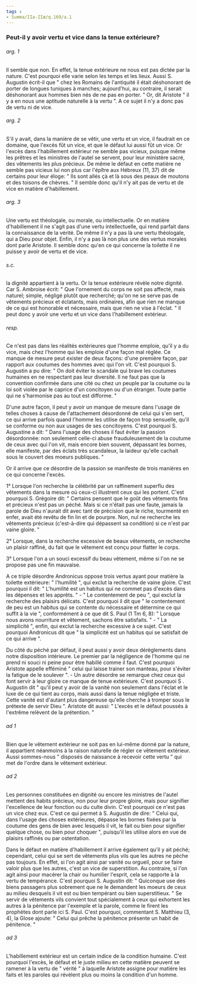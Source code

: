 ```yaml
---
tags : 
- Summa/IIa-IIæ/q.169/a.1
---
```


### Peut-il y avoir vertu et vice dans la tenue extérieure?

###### arg. 1
Il semble que non. En effet, la tenue extérieure ne nous est pas dictée par la nature. C'est pourquoi elle varie selon les temps et les lieux. Aussi S. Augustin écrit-il que " chez les Romains de l'antiquité il était déshonorant de porter de longues tuniques à manches; aujourd'hui, au contraire, il serait déshonorant aux hommes bien nés de ne pas en porter. " Or, dit Aristote " il y a en nous une aptitude naturelle à la vertu ". A ce sujet il n'y a donc pas de vertu ni de vice. 

###### arg. 2
S'il y avait, dans la manière de se vêtir, une vertu et un vice, il faudrait en ce domaine, que l'excès fût un vice, et que le défaut lui aussi fût un vice. Or l'excès dans l'habillement extérieur ne semble pas vicieux, puisque même les prêtres et les ministres de l'autel se servent, pour leur ministère sacré, des vêtements les plus précieux. De même le défaut en cette matière ne semble pas vicieux lui non plus car l'épître aux Hébreux (11, 37) dit de certains pour leur éloge: " Ils sont allés çà et là sous des peaux de moutons et des toisons de chèvres. " Il semble donc qu'il n'y ait pas de vertu et de vice en matière d'habillement. 

###### arg. 3
Une vertu est théologale, ou morale, ou intellectuelle. Or en matière d'habillement il ne s'agit pas d'une vertu intellectuelle, qui rend parfait dans la connaissance de la vérité. De même il n'y a pas là une vertu théologale, qui a Dieu pour objet. Enfin, il n'y a pas là non plus une des vertus morales dont parle Aristote. Il semble donc qu'en ce qui concerne la toilette il ne puisse y avoir de vertu et de vice. 

###### s.c.
la dignité appartient à la vertu. Or la tenue extérieure révèle notre dignité. Car S. Ambroise écrit: " Que l'ornement du corps ne soit pas affecté, mais naturel; simple, négligé plutôt que recherché; qu'on ne se serve pas de vêtements précieux et éclatants, mais ordinaires, afin que rien ne manque de ce qui est honorable et nécessaire, mais que rien ne vise à l'éclat. " Il peut donc y avoir une vertu et un vice dans l'habillement extérieur. 

###### resp.
Ce n'est pas dans les réalités extérieures que l'homme emploie, qu'il y a du vice, mais chez l'homme qui les emploie d'une façon mal réglée. Ce manque de mesure peut exister de deux façons: d'une première façon, par rapport aux coutumes des hommes avec qui l'on vit. C'est pourquoi S. Augustin a pu dire: " On doit éviter le scandale qui brave les coutumes humaines en ne respectant pas leur diversité. Il ne faut pas que la convention confirmée dans une cité ou chez un peuple par la coutume ou la loi soit violée par le caprice d'un concitoyen ou d'un étranger. Toute partie qui ne s'harmonise pas au tout est difforme. " 

D'une autre façon, il peut y avoir un manque de mesure dans l'usage de telles choses à cause de l'attachement désordonné de celui qui s'en sert, ce qui arrive parfois quand l'homme les utilise de façon trop sensuelle, qu'il se conforme ou non aux usages de ses concitoyens. C'est pourquoi S. Augustine a dit: " Dans l'usage des choses il faut éviter la passion désordonnée: non seulement celle-ci abuse frauduleusement de la coutume de ceux avec qui l'on vit, mais encore bien souvent, dépassant les bornes, elle manifeste, par des éclats très scandaleux, la laideur qu'elle cachait sous le couvert des moeurs publiques. " 

Or il arrive que ce désordre de la passion se manifeste de trois manières en ce qui concerne l'excès. 

1° Lorsque l'on recherche la célébrité par un raffinement superflu des vêtements dans la mesure où ceux-ci illustrent ceux qui les portent. C'est pourquoi S. Grégoire dit: " Certains pensent que le goût des vêtements fins et précieux n'est pas un péché. Mais si ce n'était pas une faute, jamais la parole de Dieu n'aurait dit avec tant de précision que le riche, tourmenté en enfer, avait été revêtu de fin lin et de pourpre. Non, nul ne recherche les vêtements précieux (c'est-à-dire qui dépassent sa condition) si ce n'est par vaine gloire. " 

2° Lorsque, dans la recherche excessive de beaux vêtements, on recherche un plaisir raffiné, du fait que le vêtement est conçu pour flatter le corps. 

3° Lorsque l'on a un souci excessif du beau vêtement, même si l'on ne se propose pas une fin mauvaise. 

A ce triple désordre Andronicus oppose trois vertus ayant pour matière la toilette extérieure: " l'humilité ", qui exclut la recherche de vaine gloire. C'est pourquoi il dit: " L'humilité est un habitus qui ne commet pas d'excès dans les dépenses et les apprêts. " - " Le contentement de peu ", qui exclut la recherche des plaisirs délicats. C'est pourquoi il dit que " le contentement de peu est un habitus qui se contente du nécessaire et détermine ce qui suffit à la vie ", conformément à ce que dit S. Paul (1 Tm 6, 8): " Lorsque nous avons nourriture et vêtement, sachons être satisfaits. " - " La simplicité ", enfin, qui exclut la recherche excessive à ce sujet. C'est pourquoi Andronicus dit que " la simplicité est un habitus qui se satisfait de ce qui arrive ". 

Du côté du péché par défaut, il peut aussi y avoir deux dérèglements dans notre disposition intérieure. Le premier par la négligence de l'homme qui ne prend ni souci ni peine pour être habillé comme il faut. C'est pourquoi Aristote appelle efféminé " celui qui laisse trainer son manteau, pour s'éviter la fatigue de le soulever ". - Un autre désordre se remarque chez ceux qui font servir à leur gloire ce manque de tenue extérieure. C'est pourquoi S . Augustin dit " qu'il peut y avoir de la vanité non seulement dans l'éclat et le luxe de ce qui tient au corps, mais aussi dans la tenue négligée et triste. Cette vanité est d'autant plus dangereuse qu'elle cherche à tromper sous le prétexte de servir Dieu ". Aristote dit aussi: " L'excès et le défaut poussés à l'extrême relèvent de la prétention. " 

###### ad 1
Bien que le vêtement extérieur ne soit pas en lui-même donné par la nature, il appartient néanmoins à la raison naturelle de régler ce vêtement extérieur. Aussi sommes-nous " disposés de naissance à recevoir cette vertu " qui met de l'ordre dans le vêtement extérieur. 

###### ad 2
Les personnes constituées en dignité ou encore les ministres de l'autel mettent des habits précieux, non pour leur propre gloire, mais pour signifier l'excellence de leur fonction ou du culte divin. C'est pourquoi ce n'est pas un vice chez eux. C'est ce qui permet à S. Augustin de dire: " Celui qui, dans l'usage des choses extérieures, dépasse les bornes fixées par la coutume des gens de bien avec lesquels il vit, le fait ou bien pour signifier quelque chose, ou bien pour choquer ", puisqu'il les utilise alors en vue de plaisirs raffinés ou par ostentation. 

Dans le défaut en matière d'habillement il arrive également qu'il y ait péché; cependant, celui qui se sert de vêtements plus vils que les autres ne pèche pas toujours. En effet, si l'on agit ainsi par vanité ou orgueil, pour se faire valoir plus que les autres, c'est un vice de superstition. Au contraire, si l'on agit ainsi pour macérer la chair ou humilier l'esprit, cela se rapporte à la vertu de tempérance. C'est pourquoi S. Augustin dit: " Quiconque use des biens passagers plus sobrement que ne le demandent les moeurs de ceux au milieu desquels il vit est ou bien tempérant ou bien superstitieux. " Se servir de vêtements vils convient tout spécialement à ceux qui exhortent les autres à la pénitence par l'exemple et la parole, comme le firent les prophètes dont parle ici S. Paul. C'est pourquoi, commentant S. Matthieu (3, 4), la Glose ajoute: " Celui qui prêche la pénitence présente un habit de pénitence. " 

###### ad 3
L'habillement extérieur est un certain indice de la condition humaine. C'est pourquoi l'excès, le défaut et le juste milieu en cette matière peuvent se ramener à la vertu de " vérité " à laquelle Aristote assigne pour matière les faits et les paroles qui révèlent plus ou moins la condition d'un homme. 

